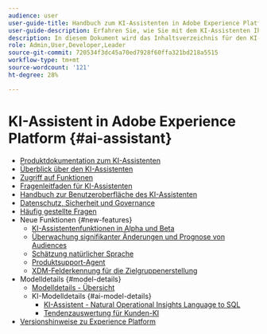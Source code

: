 ```yaml
---
audience: user
user-guide-title: Handbuch zum KI-Assistenten in Adobe Experience Platform
user-guide-description: Erfahren Sie, wie Sie mit dem KI-Assistenten Ihren Workflow mit Adobe Experience Platform und Real-Time Customer Data Platform beschleunigen können.
description: In diesem Dokument wird das Inhaltsverzeichnis für den KI-Assistenten in Adobe Experience Platform aufgeführt.
role: Admin,User,Developer,Leader
source-git-commit: 720534f3dc45a70ed7928f60ffa321bd218a5515
workflow-type: tm+mt
source-wordcount: '121'
ht-degree: 28%

---
```



# KI-Assistent in Adobe Experience Platform {#ai-assistant}

* [Produktdokumentation zum KI-Assistenten](landing.md)
* [Überblick über den KI-Assistenten](home.md)
* [Zugriff auf Funktionen](access.md)
* [Fragenleitfaden für KI-Assistenten](questions.md)
* [Handbuch zur Benutzeroberfläche des KI-Assistenten](ui-guide.md)
* [Datenschutz, Sicherheit und Governance](privacy.md)
* [Häufig gestellte Fragen](faq.md)
* Neue Funktionen {#new-features}
   * [KI-Assistentenfunktionen in Alpha und Beta](./new-features/alpha-beta.md)
   * [Überwachung signifikanter Änderungen und Prognose von Audiences](./new-features/audience-forecasting.md)
   * [Schätzung natürlicher Sprache](./new-features/natural-language.md)
   * [Produktsupport-Agent](./new-features/customer-support.md)
   * [XDM-Felderkennung für die Zielgruppenerstellung](./new-features/xdm-field-discovery.md)
* Modelldetails {#model-details}
   * [Modelldetails - Übersicht](./model-details/overview.md)
   * KI-Modelldetails {#ai-model-details}
      * [KI-Assistent - Natural Operational Insights Language to SQL](./model-details/ai-model-details/natural-language-to-sql.md)
      * [Tendenzauswertung für Kunden-KI](./model-details/ai-model-details/customer-ai.md)
* [Versionshinweise zu Experience Platform](https://experienceleague.adobe.com/de/docs/experience-platform/release-notes/latest)

